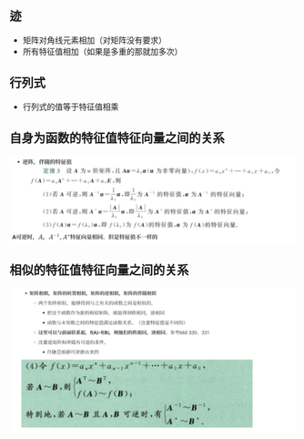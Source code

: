 ## 迹

+ 矩阵对角线元素相加（对矩阵没有要求）
+ 所有特征值相加（如果是多重的那就加多次）

## 行列式

+ 行列式的值等于特征值相乘

## 自身为函数的特征值特征向量之间的关系

![image-20220830173120191](https://raw.githubusercontent.com/Alemdx/pic-bed/master/math2/image-20220830173120191.png)

## 相似的特征值特征向量之间的关系

![image-20220830173254952](https://raw.githubusercontent.com/Alemdx/pic-bed/master/math2/image-20220830173254952.png)